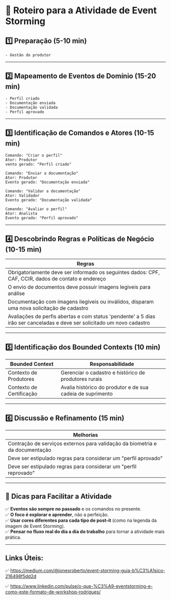# 📌 Roteiro para a Atividade de Event Storming

## **1️⃣ Preparação (5-10 min)**
    - Gestão do produtor
---

## **2️⃣ Mapeamento de Eventos de Domínio (15-20 min)**
    - Perfil criado
    - Documentação enviada
    - Documentação validada
    - Perfil aprovado

---

## **3️⃣ Identificação de Comandos e Atores (10-15 min)**
```
Comando: "Criar o perfil"
Ator: Produtor
vento gerado: "Perfil criado"
```

```
Comando: "Enviar a documentação"
Ator: Produtor
Evento gerado: "Documentação enviada"
```
```
Comando: "Validar a documentação"
Ator: Validador
Evento gerado: "Documentação validada"
```

```
Comando: "Avaliar o perfil"
Ator: Analista
Evento gerado: "Perfil aprovado"
```

---

## **4️⃣ Descobrindo Regras e Políticas de Negócio (10-15 min)**

| **Regras**                                                                                                               |
|--------------------------------------------------------------------------------------------------------------------------|
| Obrigatoriamente deve ser informado os seguintes dados: CPF, CAF, CCIR, dados de contato e endereço                      |
| O envio de documentos deve possuir imagens legiveis para análise                                                         |
| Documentação com imagens ilegiveis ou inválidos, disparam uma nova solicitação de cadastro                               |
| Avaliações de perfis abertas e com status 'pendente' a 5 dias irão ser canceladas e deve ser solicitado um novo cadastro |

---

## **5️⃣ Identificação dos Bounded Contexts (10 min)**

| **Bounded Context**                | **Responsabilidade**                                         |
|------------------------------------|--------------------------------------------------------------|
| Contexto de Produtores             | Gerenciar o cadastro e histórico de produtores rurais        |
| Contexto de Certificação           | Avalia histórico do produtor e de sua cadeia de suprimento   |

---

## **6️⃣ Discussão e Refinamento (15 min)**

| **Melhorias**                                                                | 
|------------------------------------------------------------------------------|
| Contração de serviços externos para validação da biometria e da documentação |
| Deve ser estipulado regras para considerar um "perfil aprovado"              |
| Deve ser estipulado regras para considerar um "perfil reprovado"             |

---

## **🎯 Dicas para Facilitar a Atividade**
✅ **Eventos são sempre no passado** e os comandos no presente.  
✅ **O foco é explorar e aprender**, não a perfeição.  
✅ **Usar cores diferentes para cada tipo de post-it** (como na legenda da imagem de Event Storming).  
✅ **Pensar no fluxo real do dia a dia do trabalho** para tornar a atividade mais prática.

---
## Links Úteis:

✅ https://medium.com/@jonesroberto/event-storming-guia-b%C3%A1sico-216498f5dd2d

✅ https://www.linkedin.com/pulse/o-que-%C3%A9-eventstorming-e-como-este-formato-de-workshop-rodrigues/